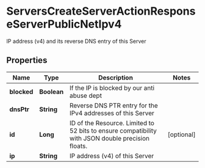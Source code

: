 

# ServersCreateServerActionResponseServerPublicNetIpv4

IP address (v4) and its reverse DNS entry of this Server

## Properties

| Name | Type | Description | Notes |
|------------ | ------------- | ------------- | -------------|
|**blocked** | **Boolean** | If the IP is blocked by our anti abuse dept |  |
|**dnsPtr** | **String** | Reverse DNS PTR entry for the IPv4 addresses of this Server |  |
|**id** | **Long** | ID of the Resource. Limited to 52 bits to ensure compatibility with JSON double precision floats.  |  [optional] |
|**ip** | **String** | IP address (v4) of this Server |  |



